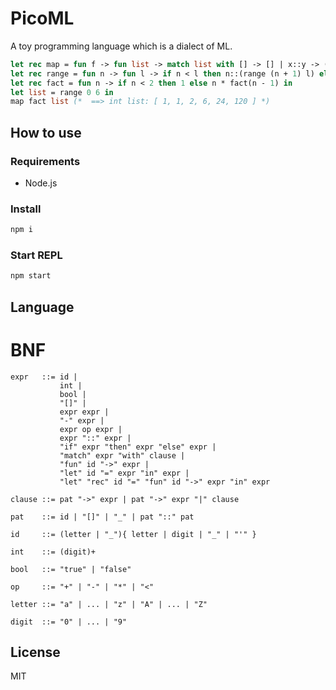 # PicoML

A toy programming language which is a dialect of ML.

```ocaml
let rec map = fun f -> fun list -> match list with [] -> [] | x::y -> (f x)::(map f y) in
let rec range = fun n -> fun l -> if n < l then n::(range (n + 1) l) else [] in
let rec fact = fun n -> if n < 2 then 1 else n * fact(n - 1) in
let list = range 0 6 in
map fact list (*  ==> int list: [ 1, 1, 2, 6, 24, 120 ] *)
```

## How to use

### Requirements

- Node.js

### Install

```sh
npm i
```

### Start REPL

```sh
npm start
```

## Language

# BNF

```
expr   ::= id |
           int |
           bool |
           "[]" |
           expr expr |
           "-" expr |
           expr op expr |
           expr "::" expr |
           "if" expr "then" expr "else" expr |
           "match" expr "with" clause |
           "fun" id "->" expr |
           "let" id "=" expr "in" expr |
           "let" "rec" id "=" "fun" id "->" expr "in" expr

clause ::= pat "->" expr | pat "->" expr "|" clause

pat    ::= id | "[]" | "_" | pat "::" pat

id     ::= (letter | "_"){ letter | digit | "_" | "'" }

int    ::= (digit)+

bool   ::= "true" | "false"

op     ::= "+" | "-" | "*" | "<"

letter ::= "a" | ... | "z" | "A" | ... | "Z"

digit  ::= "0" | ... | "9"
```

## License

MIT
